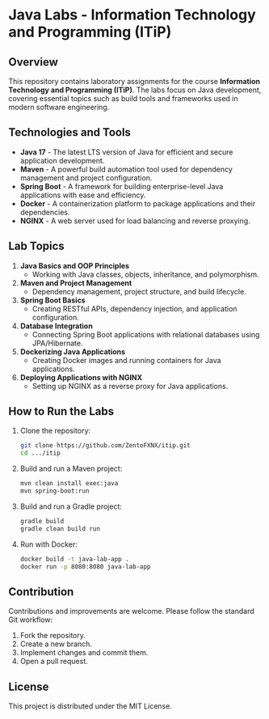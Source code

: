 # Java Labs - Information Technology and Programming (ITiP)

## Overview
This repository contains laboratory assignments for the course **Information Technology and Programming (ITiP)**. The labs focus on Java development, covering essential topics such as build tools and frameworks used in modern software engineering.

## Technologies and Tools
- **Java 17** - The latest LTS version of Java for efficient and secure application development.
- **Maven** - A powerful build automation tool used for dependency management and project configuration.
- **Spring Boot** - A framework for building enterprise-level Java applications with ease and efficiency.
- **Docker** - A containerization platform to package applications and their dependencies.
- **NGINX** - A web server used for load balancing and reverse proxying.

## Lab Topics
1. **Java Basics and OOP Principles**
   - Working with Java classes, objects, inheritance, and polymorphism.
2. **Maven and Project Management**
   - Dependency management, project structure, and build lifecycle.
3. **Spring Boot Basics**
   - Creating RESTful APIs, dependency injection, and application configuration.
4. **Database Integration**
   - Connecting Spring Boot applications with relational databases using JPA/Hibernate.
5. **Dockerizing Java Applications**
   - Creating Docker images and running containers for Java applications.
6. **Deploying Applications with NGINX**
   - Setting up NGINX as a reverse proxy for Java applications.

## How to Run the Labs
1. Clone the repository:
   ```sh
   git clone https://github.com/ZentoFXNX/itip.git
   cd .../itip
   ```
2. Build and run a Maven project:
   ```sh
   mvn clean install exec:java
   mvn spring-boot:run
   ```
3. Build and run a Gradle project:
   ```sh
   gradle build
   gradle clean build run
   
4. Run with Docker:
   ```sh
   docker build -t java-lab-app .
   docker run -p 8080:8080 java-lab-app
   ```

## Contribution
Contributions and improvements are welcome. Please follow the standard Git workflow:
1. Fork the repository.
2. Create a new branch.
3. Implement changes and commit them.
4. Open a pull request.

## License
This project is distributed under the MIT License.
